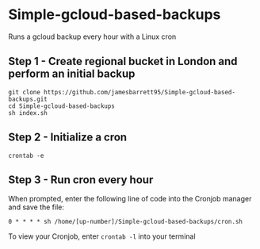 # Simple-gcloud-based-backups
Runs a gcloud backup every hour with a Linux cron

## Step 1 - Create regional bucket in London and perform an initial backup

```
git clone https://github.com/jamesbarrett95/Simple-gcloud-based-backups.git
cd Simple-gcloud-based-backups
sh index.sh
```

## Step 2 - Initialize a cron

```
crontab -e
```

## Step 3 - Run cron every hour

When prompted, enter the following line of code into the Cronjob manager and save the file:
```
0 * * * * sh /home/[up-number]/Simple-gcloud-based-backups/cron.sh
```

To view your Cronjob, enter ```crontab -l``` into your terminal



